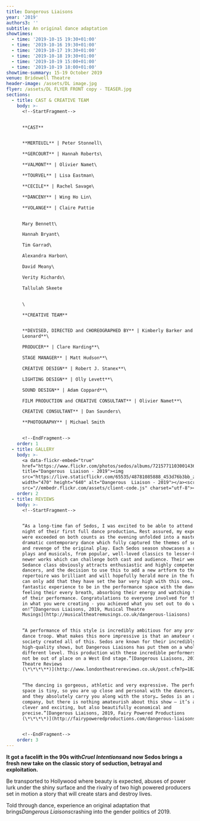```yaml
---
title: Dangerous Liaisons
year: '2019'
authors3: ''
subtitle: An original dance adaptation
showtimes:
  - time: '2019-10-15 19:30+01:00'
  - time: '2019-10-16 19:30+01:00'
  - time: '2019-10-17 19:30+01:00'
  - time: '2019-10-18 19:30+01:00'
  - time: '2019-10-19 15:00+01:00'
  - time: '2019-10-19 18:00+01:00'
showtime-summary: 15-19 October 2019
venue: Bridewell Theatre
header-image: /assets/DL image.jpg
flyer: /assets/DL FLYER FRONT copy - TEASER.jpg
sections:
  - title: CAST & CREATIVE TEAM
    body: >-
      <!--StartFragment-->


      **CAST**


      **MERTEUIL** | Peter Stonnell\

      **GERCOURT** | Hannah Roberts\

      **VALMONT** | Olivier Namet\

      **TOURVEL** | Lisa Eastman\

      **CECILE** | Rachel Savage\

      **DANCENY** | Wing Ho Lin\

      **VOLANGE** | Claire Pattie


      Mary Bennett\

      Hannah Bryant\

      Tim Garrad\

      Alexandra Harbon\

      David Meany\

      Verity Richards\

      Tallulah Skeete


      \

      **CREATIVE TEAM**


      **DEVISED, DIRECTED and CHOREOGRAPHED BY** | Kimberly Barker and Tom
      Leonard**\

      PRODUCER** | Clare Harding**\

      STAGE MANAGER** | Matt Hudson**\

      CREATIVE DESIGN** | Robert J. Stanex**\

      LIGHTING DESIGN** | Olly Levett**\

      SOUND DESIGN** | Adam Coppard**\

      FILM PRODUCTION and CREATIVE CONSULTANT** | Olivier Namet**\

      CREATIVE CONSULTANT** | Dan Saunders\

      **PHOTOGRAPHY** | Michael Smith


      <!--EndFragment-->
    order: 1
  - title: GALLERY
    body: >-
      <a data-flickr-embed="true"
      href="https://www.flickr.com/photos/sedos/albums/72157711030014363"
      title="Dangerous  Liaison - 2019"><img
      src="https://live.staticflickr.com/65535/48781085888_453d76b3bb_z.jpg"
      width="470" height="640" alt="Dangerous  Liaison - 2019"></a><script async
      src="//embedr.flickr.com/assets/client-code.js" charset="utf-8"></script>
    order: 2
  - title: REVIEWS
    body: >-
      <!--StartFragment-->


      “As a long-time fan of Sedos, I was excited to be able to attend the first
      night of their first full dance production… Rest assured, my expectations
      were exceeded on both counts as the evening unfolded into a masterclass of
      dramatic contemporary dance which fully captured the themes of seduction
      and revenge of the original play. Each Sedos season showcases a range of
      plays and musicals, from popular, well-loved classics to lesser-known and
      newer works which can challenge both cast and audience. Their weekly
      Sedance class obviously attracts enthusiastic and highly competent
      dancers, and the decision to use this to add a new artform to their
      repertoire was brilliant and will hopefully herald more in the future. I
      can only add that they have set the bar very high with this one… It was a
      fantastic experience to be in the performance space with the dancers,
      feeling their every breath, absorbing their energy and watching the skill
      of their performance. Congratulations to everyone involved for the faith
      in what you were creating - you achieved what you set out to do with bells
      on!”[Dangerous Liaisons, 2019, Musical Theatre
      Musings](http://musicaltheatremusings.co.uk/dangerous-liaisons)


      “A performance of this style is incredibly ambitious for any professional
      dance troop. What makes this more impressive is that an amateur dramatics
      society created all of this. Sedos are known for their incredibly
      high-quality shows, but Dangerous Liaisons has put them on a whole
      different level. This production with these incredible performers would
      not be out of place on a West End stage.”[Dangerous Liaisons, 2019, London
      Theatre Reviews
      (\*\*\*\**)](http://www.londontheatrereviews.co.uk/post.cfm?p=1820)


      “The dancing is gorgeous, athletic and very expressive. The performance
      space is tiny, so you are up close and personal with the dancers/actors,
      and they absolutely carry you along with the story… Sedos is an amateur
      company, but there is nothing amateurish about this show – it’s ambitious,
      clever and exciting, but also beautifully economical and
      precise.”[Dangerous Liaisons, 2019, Fairy Powered Productions
      (\*\*\*\*)](http://fairypoweredproductions.com/dangerous-liaisons-review/)


      <!--EndFragment-->
    order: 3
---
```

<!--StartFragment-->

**It got a facelift in the 90s with*Cruel Intentions*and now Sedos brings a fresh new take on the classic story of seduction, betrayal and exploitation.**

Be transported to Hollywood where beauty is expected, abuses of power lurk under the shiny surface and the rivalry of two high powered producers set in motion a story that will create stars and destroy lives.

Told through dance, experience an original adaptation that brings*Dangerous Liaisons*crashing into the gender politics of 2019.

<!--EndFragment-->
